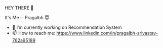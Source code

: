 HEY THERE :wave:

It's Me :- Pragalbh :innocent:

- 🔭 I’m currently working on Recommendation System
- 📫 How to reach me: https://www.linkedin.com/in/pragalbh-srivastav-762a95189
